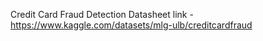 Credit Card Fraud Detection Datasheet
link - https://www.kaggle.com/datasets/mlg-ulb/creditcardfraud
